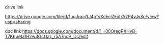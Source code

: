 drive link

https://drive.google.com/file/d/1ugJrqa7tJ4gfvXcEelZExl7A2P4vJv8o/view?usp=sharing

doc link
https://docs.google.com/document/d/1_-00OregPXHvB-T7K6uefa1H2w3GcOaL_r5A7ndP_Dc/edit
